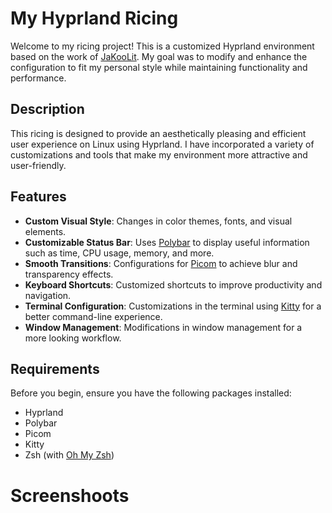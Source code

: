 # My Hyprland Ricing

Welcome to my ricing project! This is a customized Hyprland environment based on the work of [JaKooLit](https://github.com/JaKooLit/Ubuntu-Hyprland/tree/24.04). My goal was to modify and enhance the configuration to fit my personal style while maintaining functionality and performance.

## Description

This ricing is designed to provide an aesthetically pleasing and efficient user experience on Linux using Hyprland. I have incorporated a variety of customizations and tools that make my environment more attractive and user-friendly.

## Features

- **Custom Visual Style**: Changes in color themes, fonts, and visual elements.
- **Customizable Status Bar**: Uses [Polybar](https://github.com/polybar/polybar) to display useful information such as time, CPU usage, memory, and more.
- **Smooth Transitions**: Configurations for [Picom](https://github.com/yshui/picom) to achieve blur and transparency effects.
- **Keyboard Shortcuts**: Customized shortcuts to improve productivity and navigation.
- **Terminal Configuration**: Customizations in the terminal using [Kitty](https://github.com/kovidguy/kitty) for a better command-line experience.
- **Window Management**: Modifications in window management for a more looking workflow.

## Requirements

Before you begin, ensure you have the following packages installed:

- Hyprland
- Polybar
- Picom
- Kitty
- Zsh (with [Oh My Zsh](https://ohmyz.sh/))

# Screenshoots

